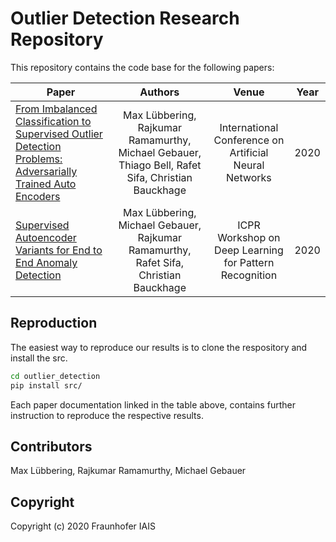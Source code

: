 # Outlier Detection Research Repository

This repository contains the code base for the following papers:

|  Paper | Authors  |  Venue  | Year     |
|--------|:--------:|:-------:|:---:|
| [From Imbalanced Classification to Supervised Outlier Detection Problems: Adversarially Trained Auto Encoders](https://github.com/fraunhofer-iais/outlier_detection/tree/master/src/papers/icann_2020) | Max Lübbering, Rajkumar Ramamurthy, Michael Gebauer, Thiago Bell, Rafet Sifa, Christian Bauckhage | International Conference on Artificial Neural Networks | 2020 | 
| [Supervised Autoencoder Variants for End to End Anomaly Detection](https://github.com/fraunhofer-iais/outlier_detection/tree/master/src/papers/dlpr_2020) | Max Lübbering, Michael Gebauer, Rajkumar Ramamurthy, Rafet Sifa, Christian Bauckhage | ICPR Workshop on Deep Learning for Pattern Recognition | 2020 | 


## Reproduction

The easiest way to reproduce our results is to clone the respository and install the src.

```sh
cd outlier_detection
pip install src/
```

Each paper documentation linked in the table above, contains further instruction to reproduce the respective results. 

## Contributors

Max Lübbering, Rajkumar Ramamurthy, Michael Gebauer

## Copyright

Copyright (c) 2020 Fraunhofer IAIS

